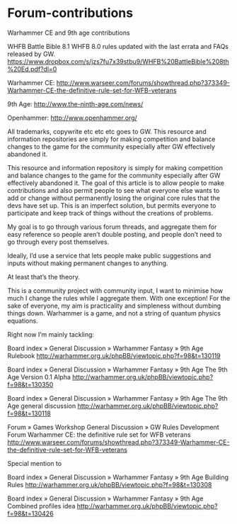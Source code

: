# Forum-contributions
Warhammer CE and 9th age contributions

WHFB Battle Bible 8.1
WHFB 8.0 rules updated with the last errata and FAQs released by GW. 
https://www.dropbox.com/s/jzs7fu7x39stbu9/WHFB%20BattleBible%208th%20Ed.pdf?dl=0

Warhammer CE:
http://www.warseer.com/forums/showthread.php?373349-Warhammer-CE-the-definitive-rule-set-for-WFB-veterans

9th Age:
http://www.the-ninth-age.com/news/

Openhammer:
http://www.openhammer.org/

All trademarks, copywrite etc etc etc goes to GW.
This resource and information repositories are simply for making competition and balance changes
to the game for the community especially after GW effectively abandoned it.

This resource and information repository is simply for making competition and balance changes to the game for the community especially after GW effectively abandoned it. The goal of this article is to allow people to make contributions and also permit people to see what everyone else wants to add or change without permanently losing the original core rules that the devs have set up. This is an imperfect solution, but permits everyone to participate and keep track of things without the creations of problems.

My goal is to go through various forum threads, and aggregate them for easy reference so people aren’t double posting, and people don’t need to go through every post themselves.

Ideally, I’d use a service that lets people make public suggestions and inputs without making permanent changes to anything.

At least that’s the theory.

This is a community project with community input, I want to minimise how much I change the rules while I aggregate them. With one exception! For the sake of everyone, my aim is practicality and simpleness without dumbing things down. Warhammer is a game, and not a string of quantum physics equations.

Right now I’m mainly tackling:


Board index » General Discussion » Warhammer Fantasy » 9th Age
Rulebook
http://warhammer.org.uk/phpBB/viewtopic.php?f=98&t=130119


Board index » General Discussion » Warhammer Fantasy » 9th Age
The 9th Age Version 0.1 Alpha
http://warhammer.org.uk/phpBB/viewtopic.php?f=98&t=130350


Board index » General Discussion » Warhammer Fantasy » 9th Age
The 9th Age general discussion
http://warhammer.org.uk/phpBB/viewtopic.php?f=98&t=130118


Forum » Games Workshop General Discussion » GW Rules Development Forum
Warhammer CE: the definitive rule set for WFB veterans
http://www.warseer.com/forums/showthread.php?373349-Warhammer-CE-the-definitive-rule-set-for-WFB-veterans


Special mention to

Board index » General Discussion » Warhammer Fantasy » 9th Age
Building Rules
http://warhammer.org.uk/phpBB/viewtopic.php?f=98&t=130308

Board index » General Discussion » Warhammer Fantasy » 9th Age
Combined profiles idea
http://warhammer.org.uk/phpBB/viewtopic.php?f=98&t=130426
